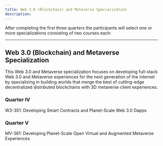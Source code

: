 ```yaml
---
title: Web 3.0 (Blockchain) and Metaverse Specialization
description:
---
```


After completing the first three quarters the participants will select one or more specializations consisting of two courses each:

---

## Web 3.0 (Blockchain) and Metaverse Specialization

This Web 3.0 and Metaverse specialization focuses on developing full-stack Web 3.0 and Metaverse experiences for the next generation of the internet by specializing in building worlds that merge the best of cutting-edge decentralized distributed blockchains with 3D metaverse client experiences.

### Quarter IV

W3-351: Developing Smart Contracts and Planet-Scale Web 3.0 Dapps

### Quarter V

MV-361: Developing Planet-Scale Open Virtual and Augmented Metaverse Experiences